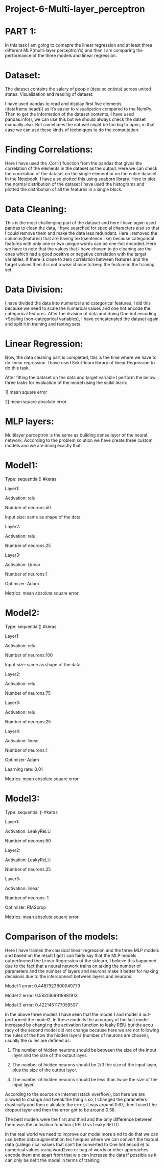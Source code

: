 # Project-6-Multi-layer_perceptron



# PART 1:
In this task I am going to comapre the  linear regression and at least three different MLP(multi-layer 
perceptron’s) and then I am comparing the performance of the three 
models and linear regression.


# Dataset: 

The dataset contains the salary of people (data scientists) across united states.
Visualization and reading of dataset: 

I have used pandas to read and display first five elements (dataframe.head()) as 
It’s easier to visualization compared to the NumPy. Then to get the information 
of the dataset contents, I have used pandas.info(), we can use this but we should 
always check the datset manually also. But sometimes the dataset might be too 
big to open, in that case we can use these kinds of techniques to do the 
computation.

# Finding Correlations:

Here I have used the .Corr() function from the pandas that gives the correlation 
of the elements in the dataset as the output. Here we can check the correlation of 
the dataset on the single element or on the entire dataset. In the Notebook, I 
have also plotted this using seaborn library. Here to plot the normal distribution 
of the dataset I have used the histograms and plotted the distribution of all the 
features in a single block.

# Data Cleaning:

This is the most challenging part of the dataset and here I have again used 
pandas to clean the data, I have searched for special characters also so that I 
could remove them and make the data less redundant. Here I removed the 
columns(features) that are having text(sentence like) because categorical 
features with only one or two unique words can be one-hot encoded. 
Here we have to note that the values that I have chosen to do cleaning are the 
ones which had a good positive or negative correlation with the target variables.
If there is close to zero correlation between features and the target values then it 
is not a wise choice to keep the feature in the training set.

# Data Division:

I have divided the data into numerical and categorical features, I did this 
because we need to scale the numerical values and one hot encode the 
categorical features. After the division of data and doing One hot encoding 
+Scaling (non-categorical variables), I have concatenated the dataset again and 
split it in training and testing sets.

# Linear Regression:

Now, the data cleaning part is completed, this is the time where we have to do 
linear regression. I have used Sckit-learn library of linear Regression to do this 
task.

After fitting the dataset on the data and target variable I perform the below three 
tasks for evaluation of the model using the scikit learn:

1] mean square error

2] mean square absolute error 

# MLP layers:

Multilayer perceptron is the same as building dense layer of the neural network. 
According to the problem solution we have create three custom models and we 
are doing exactly that. 
# Model1:

Type: sequential() #keras

Layer1:

Activation: relu

Number of neurons:50

Input size: same as shape of the data

Layer2:

Activation: relu

Number of neurons:25

Layer3:

Activation: Linear

Number of neurons:1

Optimizer: Adam

Metrics: mean absolute square error

# Model2:

Type: sequential() #keras

Layer1:

Activation: relu

Number of neurons:100

Input size: same as shape of the data

Layer2:

Activation: relu

Number of neurons:75

Layer3:

Activation: relu

Number of neurons:25

Layer4:

Activation: linear

Number of neurons:1

Optimizer: Adam

Learning rate: 0.01

Metrics: mean absolute square error

# Model3:

Type: sequential () #keras

Layer1:

Activation: LeakyReLU

Number of neurons:50

Layer2:

Activation: LeakyReLU

Number of neurons:25

Layer3:

Activation: linear

Number of neurons: 1

Optimizer: RMSprop

Metrics: mean absolute square error

# Comparison of the models:

Here I have trained the classical linear regression and the three MLP models 
and based on the result I got I can fairly say that the MLP models 
outperformed the Linear Regression of the sklearn, I believe this happened due 
to the fact that a neural network trains on taking the number of parameters 
and the number of layers and neurons make it better for making decisions due 
to the interconnect between layers and neurons.

Model 1 error: 0.4487923800049779

Model 2 error: 0.5831369918981913

Model 3 error: 0.4221451177059507

In the above three models I have seen that the model
1 and model 3 out-performed the model2. In these mode
ls the accuracy of the last model increased by changi
ng the activation function to leaky RElU but the accu
racy of the second model did not change because here 
we are not following the rules of the how the hidden 
layers (number of neurons are chosen), usually the ru
les are defined as:

1. The number of hidden neurons should be between the size of the input layer
and the size of the output layer.

2. The number of hidden neurons should be 2/3 the size of the input layer,
plus the size of the output layer.

3. The number of hidden neurons should be less than twice the size of the
input layer.

According to the source on internet (stack overflow), 
but here we are allowed to change and tweak the thing
s so, I changed the parameters drastically and then c
alculate the error, it was around 0.67, then I used t
he dropout layer and then the error got to be around
0.58.

The best models were the first and third and the only 
difference between them was the activation function (
RELU vs Leaky RELU)

In the real world we need to improve our model more a
nd to do that we can use better data augmentation tec
hniques where we can convert the textual data (catego
rical values that can’t be converted to One hot encod
e) to numerical values using word2vec or bag of words
or other approaches encode them and apart from that w
e can increase the data if possible as it can only be
nefit the model in terms of training.


